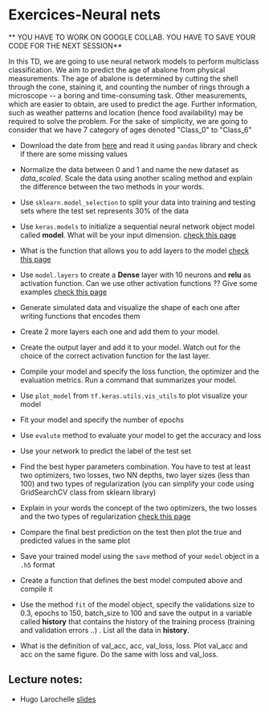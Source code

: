 # Exercices-Neural nets

** YOU HAVE TO WORK ON GOOGLE COLLAB. YOU HAVE TO SAVE YOUR CODE FOR THE NEXT SESSION**

In this TD, we are going to use neural network models to perform multiclass classification.
We aim to predict the age of abalone from physical measurements. The age of abalone is determined by cutting the shell through the cone, staining it, and counting the number of rings through a microscope -- a boring and time-consuming task. Other measurements, which are easier to obtain, are used to predict the age. Further information, such as weather patterns and location (hence food availability) may be required to solve the problem.
For the sake of simplicity, we are going to consider that we have 7 category of ages denoted "Class_0" to "Class_6" 


- Download the date from [here](https://drive.google.com/file/d/17mJbjugmT02gSAwDEGQDw703lF9OG2jS/view?usp=sharing) and read it using  `pandas` library and check if there are some missing values
- Normalize the data between 0 and 1 and name the new dataset as *data_scaled*. Scale the data using another scaling method and explain the difference between the two methods in your words.
- Use `sklearn.model_selection` to split your data into training and testing sets where the test set represents 30% of the data
- Use `keras.models` to initialize a sequential neural network object model called **model**. What will be your input dimension. [check this page](https://www.tensorflow.org/api_docs/python/tf/keras/Input)

- What is the function that allows you to add layers to the model [check this page](https://www.tensorflow.org/api_docs/python/tf/keras/Sequential)
- Use `model.layers` to create a **Dense** layer with 10 neurons and **relu** as activation function. Can we use other activation functions ?? Give some examples [check this page](https://www.tensorflow.org/api_docs/python/tf/keras/Model)
- Generate simulated data and visualize the shape of each one after writing functions that encodes them
- Create 2 more layers each one and add them to your model. 
- Create the output layer and add it to your model. Watch out for the choice of the correct activation function for the last layer.
- Compile your model and specify the loss function, the optimizer and the evaluation metrics. Run a command that summarizes your model.
- Use `plot_model` from `tf.keras.utils.vis_utils` to plot visualize your model
- Fit your model and specify the number of epochs
- Use `evalute` method to evaluate your model to get the accuracy and loss
- Use your network to predict the label of the test set
- Find the best hyper parameters combination. You have to test at least two optimizers, two losses, two NN depths, two layer sizes (less than 100) and two types of regularization (you can simplify your code using GridSearchCV class from sklearn library)
- Explain in your words the concept of the two optimizers, the two losses and the two types of regularization  [check this page](https://www.tensorflow.org/api_docs/python/tf/keras/activations)
- Compare the final best prediction on the test then plot the true and predicted values in the same plot
- Save your trained model using the `save` method of your `model` object in a `.h5` format


- Create a function that defines the best model computed above and compile it
- Use the method `fit` of the model object, specify the validations size to 0.3, epochs to 150, batch_size to 100 and save the output in a variable called **history**
that contains the history of the training process (training and validation errors ..) . List all the data in **history**. 
- What is the definition of val_acc, acc, val_loss, loss. Plot val_acc and acc on the same figure. Do the same with loss and val_loss.




Lecture notes:
--------------
- Hugo Larochelle [slides](https://drive.google.com/file/d/1CBPuVOr2mGmiIupXjXta4vx8SzU-pzwH/view?usp=sharing) 
